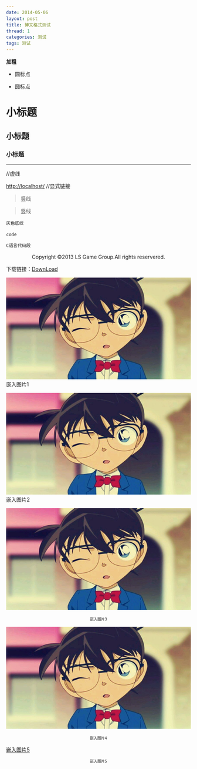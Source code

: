 ```yaml
---
date: 2014-05-06
layout: post
title: 博文格式测试
thread: 1
categories: 测试
tags: 测试
---
```


**加粗**


* 圆标点


- 圆标点


# 小标题


## 小标题


### 小标题


----
//虚线

<http://localhost/>
//显式链接



>竖线

>竖线



`灰色底纹`

<code>code</code>


```c
C语言代码段
```



<center>Copyright ©2013 LS Game Group.All rights reservered.</center>


下载链接：[DownLoad](/assets/OneHundredDays.jpg)


![](/assets/images/OneHundredDays.jpg) 嵌入图片1

![](/assets/images/OneHundredDays.jpg "柯南") 嵌入图片2


![](/assets/images/OneHundredDays.jpg "柯南") <center style="font-size:10px">嵌入图片3</center>

![嵌入图片4](/assets/images/OneHundredDays.jpg "柯南") <center style="font-size:10px">嵌入图片4</center>

[嵌入图片5](/assets/images/OneHundredDays.jpg "柯南") <center style="font-size:10px">嵌入图片5</center>



















